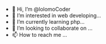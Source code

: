 - 👋 Hi, I’m @lolomoCoder
- 👀 I’m interested in web developing...
- 🌱 I’m currently learning php...
- 💞️ I’m looking to collaborate on ...
- 📫 How to reach me ...

<!---
lolomoCoder/lolomoCoder is a ✨ special ✨ repository because its `README.md` (this file) appears on your GitHub profile.
You can click the Preview link to take a look at your changes.
--->

